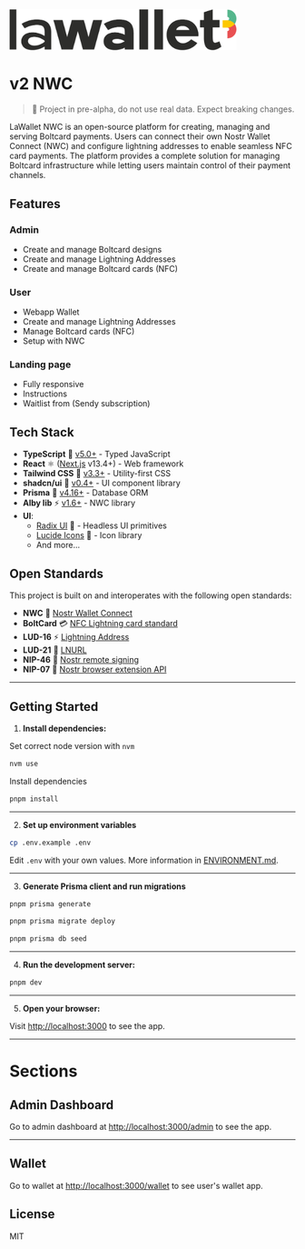 <img src="/public/logos/lawallet.png" alt="LaWallet Logo" width="400" />

# v2 NWC

> 🚨 Project in pre-alpha, do not use real data. Expect breaking changes.

LaWallet NWC is an open-source platform for creating, managing and serving Boltcard payments. Users can connect their own Nostr Wallet Connect (NWC) and configure lightning addresses to enable seamless NFC card payments. The platform provides a complete solution for managing Boltcard infrastructure while letting users maintain control of their payment channels.

## Features

### Admin

- Create and manage Boltcard designs
- Create and manage Lightning Addresses
- Create and manage Boltcard cards (NFC)

### User

- Webapp Wallet
- Create and manage Lightning Addresses
- Manage Boltcard cards (NFC)
- Setup with NWC

### Landing page

- Fully responsive
- Instructions
- Waitlist from (Sendy subscription)

## Tech Stack

- **TypeScript** 🔷 [v5.0+](https://www.typescriptlang.org/) - Typed JavaScript
- **React** ⚛️ ([Next.js](https://nextjs.org/) v13.4+) - Web framework
- **Tailwind CSS** 🎨 [v3.3+](https://tailwindcss.com/) - Utility-first CSS
- **shadcn/ui** 🎯 [v0.4+](https://ui.shadcn.com/) - UI component library
- **Prisma** 💾 [v4.16+](https://www.prisma.io/) - Database ORM
- **Alby lib** ⚡ [v1.6+](https://github.com/getAlby/js-sdk) - NWC library
- **UI**:
  - [Radix UI](https://www.radix-ui.com/) 🎨 - Headless UI primitives
  - [Lucide Icons](https://lucide.dev/) 🎯 - Icon library
  - And more...

## Open Standards

This project is built on and interoperates with the following open standards:

- **NWC** 🔑 [Nostr Wallet Connect](https://nwc.getalby.com/)
- **BoltCard** 💳 [NFC Lightning card standard](https://github.com/boltcard/boltcard)
- **LUD-16** ⚡ [Lightning Address](https://github.com/lnurl/luds/blob/luds/16.md)
- **LUD-21** 🔗 [LNURL](https://github.com/lnurl/luds/blob/luds/21.md)
- **NIP-46** 🔏 [Nostr remote signing](https://github.com/nostr-protocol/nips/blob/master/46.md)
- **NIP-07** 🔌 [Nostr browser extension API](https://github.com/nostr-protocol/nips/blob/master/07.md)

---

## Getting Started

1. **Install dependencies:**

Set correct node version with `nvm`

```bash
nvm use
```

Install dependencies

```bash
pnpm install
```

---

2. **Set up environment variables**

```bash
cp .env.example .env
```

Edit `.env` with your own values. More information in [ENVIRONMENT.md](./docs/ENVIRONMENT.md).

---

3. **Generate Prisma client and run migrations**

```bash
pnpm prisma generate
```

```bash
pnpm prisma migrate deploy
```

```bash
pnpm prisma db seed
```

---

4. **Run the development server:**

```bash
pnpm dev
```

---

5. **Open your browser:**

Visit [http://localhost:3000](http://localhost:3000) to see the app.

---

# Sections

## Admin Dashboard

Go to admin dashboard at [http://localhost:3000/admin](http://localhost:3000/admin) to see the app.

---

## Wallet

Go to wallet at [http://localhost:3000/wallet](http://localhost:3000/wallet) to see user's wallet app.

## License

MIT

